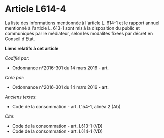 # Article L614-4

La liste des informations mentionnée à l'article L. 614-1 et le rapport annuel mentionné à l'article L. 613-1 sont mis à la
disposition du public et communiqués par le médiateur, selon les modalités fixées par décret en Conseil d'Etat.

**Liens relatifs à cet article**

_Codifié par_:

  - Ordonnance n°2016-301 du 14 mars 2016 - art.

_Créé par_:

  - Ordonnance n°2016-301 du 14 mars 2016 - art.

_Anciens textes_:

  - Code de la consommation - art. L154-1, alinéa 2 (Ab)

_Cite_:

  - Code de la consommation - art. L613-1 (VD)
  - Code de la consommation - art. L614-1 (VD)

